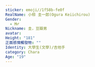 ```yaml
---
sticker: emoji//1f58b-fe0f
RealName: 小椋 圭一郎(Ogura Keiichirou)
Gender:
  - M♂
Nickname: 圭，豆瓣男
avatar: 
Height: "181"
正面感情觸發物: ""
Identity: 大學生(文學)/吉他手
category: Chara
Age: "19"
---
```


